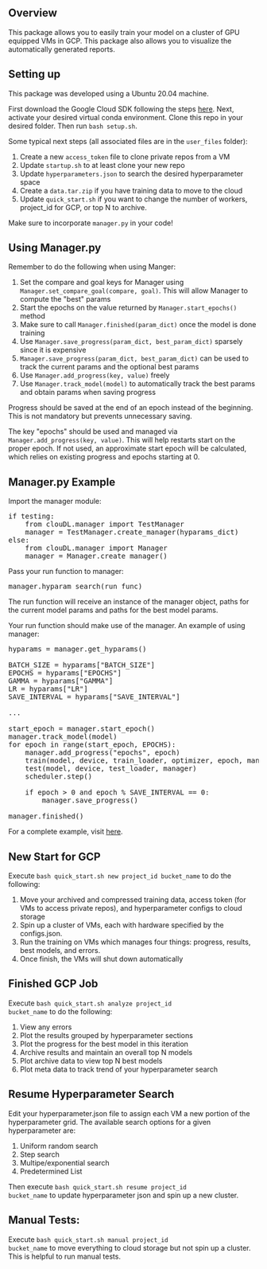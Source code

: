## Overview

This package allows you to easily train your model on a cluster of GPU equipped VMs in GCP. 
This package also allows you to visualize the automatically generated reports. 

## Setting up

This package was developed using a Ubuntu 20.04 machine.

First download the Google Cloud SDK following the steps [here](https://cloud.google.com/compute/docs/tutorials/python-guide).
Next, activate your desired virtual conda environment. Clone this repo in your desired folder.
Then run <code>bash setup.sh</code>.


Some typical next steps (all associated files are in the <code>user_files</code> folder):
1) Create a new <code>access_token</code> file to clone private repos from a VM
2) Update <code>startup.sh</code> to at least clone your new repo
3) Update <code>hyperparameters.json</code> to search the desired hyperparameter space
4) Create a <code>data.tar.zip</code> if you have training data to move to the cloud
5) Update <code>quick_start.sh</code> if you want to change the number of workers, project_id for GCP, or top N to archive.

Make sure to incorporate <code>manager.py</code> in your code!

## Using Manager.py

Remember to do the following when using Manger:
1) Set the compare and goal keys for Manager using <code>Manager.set_compare_goal(compare, goal)</code>. This will allow Manager to compute the "best" params
2) Start the epochs on the value returned by <code>Manager.start_epochs()</code> method
3) Make sure to call <code>Manager.finished(param_dict)</code> once the model is done training
4) Use <code>Manager.save_progress(param_dict, best_param_dict)</code> sparsely since it is expensive 
5) <code>Manager.save_progress(param_dict, best_param_dict)</code> can be used to track the current params and the optional best params
6) Use <code>Manager.add_progress(key, value)</code> freely
7) Use <code>Manager.track_model(model)</code> to automatically track the best params and obtain params when saving progress

Progress should be saved at the end of an epoch instead of the beginning. This is not mandatory but prevents unnecessary saving.

The key "epochs" should be used and managed via <code>Manager.add_progress(key, value)</code>. This will help
restarts start on the proper epoch. If not used, an approximate start epoch will be calculated, which relies on existing progress
and epochs starting at 0.

## Manager.py Example
Import the manager module:
<pre>
if testing:
    from clouDL.manager import TestManager
    manager = TestManager.create_manager(hyparams_dict)
else:
    from clouDL.manager import Manager
    manager = Manager.create_manager()
</pre>

Pass your run function to manager:

<pre>
manager.hyparam_search(run_func)
</pre>

The run function will receive an instance of the manager object, paths for the current model params and
paths for the best model params.

Your run function should make use of the manager. An example of using manager:

<pre>
hyparams = manager.get_hyparams()

BATCH_SIZE = hyparams["BATCH_SIZE"]
EPOCHS = hyparams["EPOCHS"]
GAMMA = hyparams["GAMMA"]
LR = hyparams["LR"]
SAVE_INTERVAL = hyparams["SAVE_INTERVAL"]

...

start_epoch = manager.start_epoch()
manager.track_model(model)
for epoch in range(start_epoch, EPOCHS):
    manager.add_progress("epochs", epoch)
    train(model, device, train_loader, optimizer, epoch, manager)
    test(model, device, test_loader, manager)
    scheduler.step()

    if epoch > 0 and epoch % SAVE_INTERVAL == 0:
        manager.save_progress()

manager.finished()
</pre>

For a complete example, visit [here](https://github.com/Shu244/test_clouDL).

## New Start for GCP

Execute <code>bash quick_start.sh new project_id bucket_name</code> to do the following:
1) Move your archived and compressed training data, access token (for VMs to access private repos), and hyperparameter configs to cloud storage
2) Spin up a cluster of VMs, each with hardware specified by the configs.json. 
3) Run the training on VMs which manages four things: progress, results, best models, and errors.
4) Once finish, the VMs will shut down automatically

## Finished GCP Job

Execute <code>bash quick_start.sh analyze project_id bucket_name</code> to do the following:
1) View any errors
2) Plot the results grouped by hyperparameter sections
3) Plot the progress for the best model in this iteration
4) Archive results and maintain an overall top N models
5) Plot archive data to view top N best models
6) Plot meta data to track trend of your hyperparameter search

## Resume Hyperparameter Search

Edit your hyperparameter.json file to assign each VM a new portion of the hyperparameter grid. The available search options for a 
given hyperparameter are: 
1) Uniform random search
2) Step search
3) Multipe/exponential search
4) Predetermined List

Then execute <code>bash quick_start.sh resume project_id bucket_name</code> to update hyperparameter json and spin up a new cluster.

## Manual Tests:
Execute <code>bash quick_start.sh manual project_id bucket_name</code> to move everything to cloud storage but not spin up a cluster.
This is helpful to run manual tests. 
